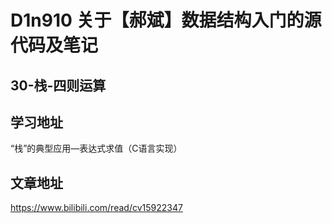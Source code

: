 # D1n910 关于【郝斌】数据结构入门的源代码及笔记

## 30-栈-四则运算

## 学习地址
“栈”的典型应用—表达式求值（C语言实现）

## 文章地址
https://www.bilibili.com/read/cv15922347